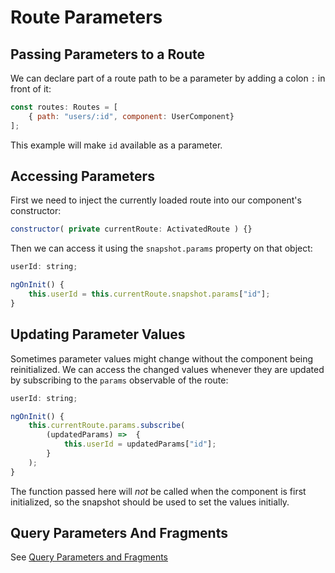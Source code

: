 # Route Parameters

## Passing Parameters to a Route
We can declare part of a route path to  be a parameter by adding a colon `:` in front of it:
```js
const routes: Routes = [
    { path: "users/:id", component: UserComponent}
];
```
This example will make `id` available as a parameter.

## Accessing Parameters
First we need to inject the currently loaded route into our component's constructor:
```js
constructor( private currentRoute: ActivatedRoute ) {}
```
Then we can access it using the `snapshot.params` property on that object:
```js
userId: string;

ngOnInit() {
    this.userId = this.currentRoute.snapshot.params["id"];
}
```

## Updating Parameter Values
Sometimes parameter values might change without the component being reinitialized. We can access the changed values whenever they are updated by subscribing to the `params` observable of the route:
```js
userId: string;

ngOnInit() {
    this.currentRoute.params.subscribe(
        (updatedParams) =>  {
            this.userId = updatedParams["id"];
        }
    );
}
```
The function passed here will *not* be called when the component is first initialized, so the snapshot should be used to set the values initially.

## Query Parameters And Fragments
See [Query Parameters and Fragments](query-parameters-fragments.md#retrieving-query-parameters-and-fragments)